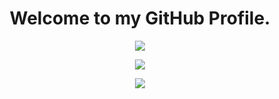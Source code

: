 <h1 align="center">Welcome to my GitHub Profile.</h1>

<p align='center'>
<img src="http://github-profile-summary-cards.vercel.app/api/cards/profile-details?username=GDSimpson3&theme=city_lights">
</p>
<!-- ![](http://github-profile-summary-cards.vercel.app/api/cards/profile-details?username=GDSimpson3&theme=city_lights) -->
<!-- 
# Meine Profile,
- Hi, I’m Gavin
- I was learning GraphQL, Docker, azure.
- I am NOT contactable
- I am capable of many things, don't ask.
 -->

<!-- - 👋 Hi, I’m @GDSimpson3 -->
<!-- - 👀 I’m interested in react, next, ts, html, css, javascript, node, graphql, VBS, ShellScripts, Batch files, SQL and mongo DB. -->
<!-- - 🌱 I was learning Electron app work, Python, heroku deployment, npm package creating and more. -->
<!-- - 📫 I am NOT contactable -->
<!-- - I am capable of many things including full MERN stack projects -->
<!-- - here is my website (yes, i have like 14 now....): https://ibz.vercel.app/ -->
<!---
GDSimpson3/GDSimpson3 is a ✨ special ✨ repository because its `README.md` (this file) appears on your GitHub profile.
You can click the Preview link to take a look at your changes.
--->

<!-- # Profile Stats : -->
<!-- 
![](https://github-readme-stats.vercel.app/api?username=GDSimpson3&&show_icons=true&title_color=FF0000&icon_color=FF0000&text_color=FF0000&bg_color=000000)
 -->
<!-- 
# Language Stats :

![](http://github-profile-summary-cards.vercel.app/api/cards/repos-per-language?username=GDSimpson3&theme=city_lights)
![](http://github-profile-summary-cards.vercel.app/api/cards/most-commit-language?username=GDSimpson3&theme=city_lights)
# Commit Stats :

![](http://github-profile-summary-cards.vercel.app/api/cards/stats?username=GDSimpson3&theme=city_lights)
![](http://github-profile-summary-cards.vercel.app/api/cards/productive-time?username=GDSimpson3&theme=city_lights&utcOffset=8)

# Tech Stack :

![](https://img.shields.io/badge/FullStack-%2307405e.svg?style=for-the-badge&logo=FullStack&logoColor=white)
![](https://img.shields.io/badge/Azure-%23000000.svg?style=for-the-badge&logo=FullStack&logoColor=white)
![](https://img.shields.io/badge/Ubuntu-%23E34F26.svg?style=for-the-badge&logo=FullStack&logoColor=white)
![](https://img.shields.io/badge/Windows8-%23E34F26.svg?style=for-the-badge&logo=FullStack&logoColor=white)

# Terminal Pictures -->
<p align='center'>
<img src="https://user-images.githubusercontent.com/103830594/229303114-0715b481-6a24-4abc-83eb-f9ae00dff1aa.png">
</p>
<!-- ![image](https://user-images.githubusercontent.com/103830594/229303114-0715b481-6a24-4abc-83eb-f9ae00dff1aa.png) -->
<!-- ![image](https://user-images.githubusercontent.com/103830594/229303205-2eb4cf79-06a4-423d-bca4-deb3485cd2c2.png) -->
<!-- ![](https://komarev.com/ghpvc/?username=gdsimpson3&label=PROFILE+VIEWS&style=for-the-badge&color=brightgreen) -->
<!-- 
----

<p align='center'>
  <img src="https://visitor-badge.glitch.me/badge?page_id=KarimX32" alt="visitor badge"/>
</p>
 -->


<p align='center'>
<img src="https://komarev.com/ghpvc/?username=gdsimpson3&label=PROFILE+VIEWS&style=for-the-badge&color=brightgreen">
</p>

